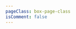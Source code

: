 ```yaml
---
pageClass: box-page-class
isComment: false
---
```

<BoxLayout :cardList="photoList" />

<script>
export default {
        data() {
                return {
                        photoList: [
                                {
                                title: 'chatglm',/* 标题 */
                                description: 'ChatGLM 是清华大学的开源项目，其 ChatGLM-6B 是一个开源的、支持中英双语的对话语言模型，，具有 62 亿参数。虽说参数在GPT中不算高，但是作为消费级的显卡上进行本地部署就非常实用。',/* 描述 */
                                date: '2023',/* 日期 */
                                imgurl: '../avatar.png',/* 图片地址 */
                                href: 'https://baidu.com/',/* 跳转链接 */
                                },
                                {
                                title: 'chatglm',/* 标题 */
                                description: 'ChatGLM 是清华大学的开源项目，其 ChatGLM-6B 是一个开源的、支持中英双语的对话语言模型，，具有 62 亿参数。虽说参数在GPT中不算高，但是作为消费级的显卡上进行本地部署就非常实用。',/* 描述 */
                                date: '2023',/* 日期 */
                                imgurl: '../avatar.png',/* 图片地址 */
                                href: 'https://baidu.com/',/* 跳转链接 */
                                },
                                {
                                title: 'chatglm',/* 标题 */
                                description: 'ChatGLM 是清华大学的开源项目，其 ChatGLM-6B 是一个开源的、支持中英双语的对话语言模型，，具有 62 亿参数。虽说参数在GPT中不算高，但是作为消费级的显卡上进行本地部署就非常实用。',/* 描述 */
                                date: '2023',/* 日期 */
                                imgurl: '../avatar.png',/* 图片地址 */
                                href: 'https://baidu.com/',/* 跳转链接 */
                                },
                                {
                                title: 'chatglm',/* 标题 */
                                description: 'ChatGLM 是清华大学的开源项目，其 ChatGLM-6B 是一个开源的、支持中英双语的对话语言模型，，具有 62 亿参数。虽说参数在GPT中不算高，但是作为消费级的显卡上进行本地部署就非常实用。',/* 描述 */
                                date: '2023',/* 日期 */
                                imgurl: '../avatar.png',/* 图片地址 */
                                href: 'https://baidu.com/',/* 跳转链接 */
                                },
                        ],
                }
        }
}
</script>
